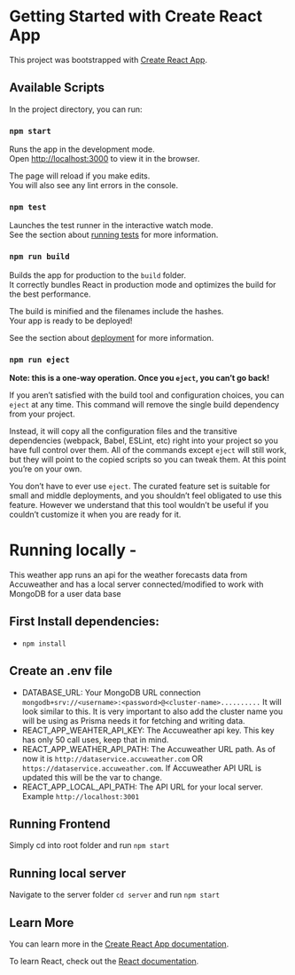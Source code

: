 # Getting Started with Create React App

This project was bootstrapped with [Create React App](https://github.com/facebook/create-react-app).

## Available Scripts

In the project directory, you can run:

### `npm start`

Runs the app in the development mode.\
Open [http://localhost:3000](http://localhost:3000) to view it in the browser.

The page will reload if you make edits.\
You will also see any lint errors in the console.

### `npm test`

Launches the test runner in the interactive watch mode.\
See the section about [running tests](https://facebook.github.io/create-react-app/docs/running-tests) for more information.

### `npm run build`

Builds the app for production to the `build` folder.\
It correctly bundles React in production mode and optimizes the build for the best performance.

The build is minified and the filenames include the hashes.\
Your app is ready to be deployed!

See the section about [deployment](https://facebook.github.io/create-react-app/docs/deployment) for more information.

### `npm run eject`

**Note: this is a one-way operation. Once you `eject`, you can’t go back!**

If you aren’t satisfied with the build tool and configuration choices, you can `eject` at any time. This command will remove the single build dependency from your project.

Instead, it will copy all the configuration files and the transitive dependencies (webpack, Babel, ESLint, etc) right into your project so you have full control over them. All of the commands except `eject` will still work, but they will point to the copied scripts so you can tweak them. At this point you’re on your own.

You don’t have to ever use `eject`. The curated feature set is suitable for small and middle deployments, and you shouldn’t feel obligated to use this feature. However we understand that this tool wouldn’t be useful if you couldn’t customize it when you are ready for it.

# Running locally -
This weather app runs an api for the weather forecasts data from Accuweather and has a local server connected/modified to work with MongoDB for a user data base

## First Install dependencies:
- `npm install`

## Create an .env file
- DATABASE_URL: Your MongoDB URL connection `mongodb+srv://<username>:<password>@<cluster-name>..........` It will look similar to this. It is very important to also add the cluster name you will be using as Prisma needs it for fetching and writing data.
- REACT_APP_WEAHTER_API_KEY: The Accuweather api key. This key has only 50 call uses, keep that in mind.
- REACT_APP_WEATHER_API_PATH: The Accuweather URL path. As of now it is `http://dataservice.accuweather.com` OR `https://dataservice.accuweather.com`. If Accuweather API URL is updated this will be the var to change.
- REACT_APP_LOCAL_API_PATH: The API URL for your local server. Example `http://localhost:3001`

## Running Frontend
Simply cd into root folder and run `npm start`

## Running local server
Navigate to the server folder `cd server` and run `npm start`

## Learn More

You can learn more in the [Create React App documentation](https://facebook.github.io/create-react-app/docs/getting-started).

To learn React, check out the [React documentation](https://reactjs.org/).
